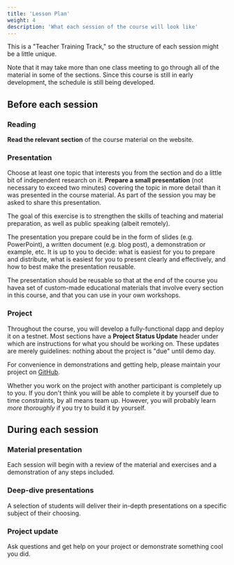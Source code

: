 ```yaml
---
title: 'Lesson Plan'
weight: 4
description: 'What each session of the course will look like'
---
```


This is a "Teacher Training Track," so the structure of each session might be a little unique.

Note that it may take more than one class meeting to go through all of the material in some of the sections. Since this course is still in early development, the schedule is still being developed.

## Before each session

### Reading

**Read the relevant section** of the course material on the website.

### Presentation

Choose at least one topic that interests you from the section and do a little bit of independent research on it. **Prepare a small presentation** (not necessary to exceed two minutes) covering the topic in more detail than it was presented in the course material. As part of the session you may be asked to share this presentation.

The goal of this exercise is to strengthen the skills of teaching and material preparation, as well as public speaking (albeit remotely).

The presentation you prepare could be in the form of slides (e.g. PowerPoint), a written document (e.g. blog post), a demonstration or example, etc. It is up to you to decide: what is easiest for you to prepare and distribute, what is easiest for you to present clearly and effectively, and how to best make the presentation reusable.

The presentation should be reusable so that at the end of the course you havea set of custom-made educational materials that involve every section in this course, and that you can use in your own workshops.

### Project

Throughout the course, you will develop a fully-functional dapp and deploy it on a testnet. Most sections have a **Project Status Update** header under which are instructions for what you should be working on. These updates are merely guidelines: nothing about the project is "due" until demo day.

For convenience in demonstrations and getting help, please maintain your project on [GitHub](https://github.com/).

Whether you work on the project with another participant is completely up to you. If you don't think you will be able to complete it by yourself due to time constraints, by all means team up. However, you will probably learn _more thoroughly_ if you try to build it by yourself.

## During each session

### Material presentation

Each session will begin with a review of the material and exercises and a demonstration of any steps included.

### Deep-dive presentations

A selection of students will deliver their in-depth presentations on a specific subject of their choosing.

### Project update

Ask questions and get help on your project or demonstrate something cool you did.
